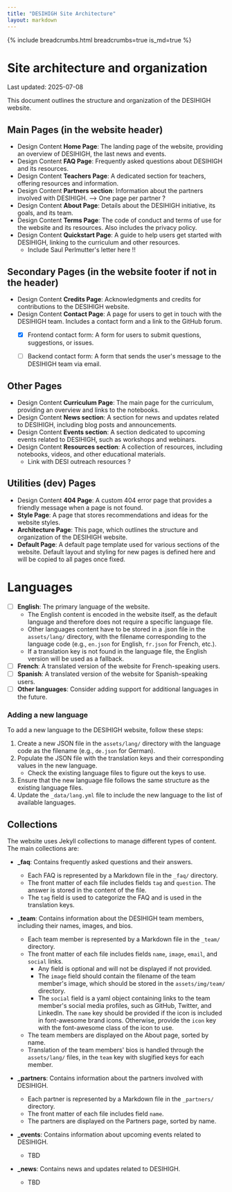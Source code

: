 ```yaml
---
title: "DESIHIGH Site Architecture"
layout: markdown
---
```


{% include breadcrumbs.html breadcrumbs=true is_md=true %}

# Site architecture and organization
<p class="subtitle">Last updated: 2025-07-08</p>

This document outlines the structure and organization of the DESIHIGH website.

## Main Pages (in the website header)

- <span class="tag is-danger">Design</span> 
  <span class="tag is-success">Content</span>
  **Home Page**: The landing page of the website, providing an overview of DESIHIGH, the last news and events.
- <span class="tag is-success">Design</span>
  <span class="tag is-danger">Content</span>
  **FAQ Page**: Frequently asked questions about DESIHIGH and its resources.
- <span class="tag is-danger">Design</span>
  <span class="tag is-danger">Content</span>
  **Teachers Page**: A dedicated section for teachers, offering resources and information.
- <span class="tag is-danger">Design</span>
  <span class="tag is-danger">Content</span>
  **Partners section**: Information about the partners involved with DESIHIGH. --> One page per partner ?
- <span class="tag is-success">Design</span>
  <span class="tag is-danger">Content</span>
  **About Page**: Details about the DESIHIGH initiative, its goals, and its team.
- <span class="tag is-success">Design</span>
  <span class="tag is-danger">Content</span>
  **Terms Page**: The code of conduct and terms of use for the website and its resources. Also includes the privacy policy.
- <span class="tag is-danger">Design</span>
  <span class="tag is-danger">Content</span>
  **Quickstart Page**: A guide to help users get started with DESIHIGH, linking to the curriculum and other resources.
    - Include Saul Perlmutter's letter here !!

## Secondary Pages (in the website footer if not in the header)

- <span class="tag is-danger">Design</span>
  <span class="tag is-danger">Content</span>
  **Credits Page**: Acknowledgments and credits for contributions to the DESIHIGH website.
- <span class="tag is-success">Design</span>
  <span class="tag is-success">Content</span>
  **Contact Page**: A page for users to get in touch with the DESIHIGH team. Includes a contact form and a link to the GitHub forum.
  - [x] Frontend contact form: A form for users to submit questions, suggestions, or issues.
  - [ ] Backend contact form: A form that sends the user's message to the DESIHIGH team via email.


## Other Pages
- <span class="tag is-danger">Design</span>
  <span class="tag is-danger">Content</span>
  **Curriculum Page**: The main page for the curriculum, providing an overview and links to the notebooks.
- <span class="tag is-danger">Design</span>
  <span class="tag is-danger">Content</span>
  **News section**: A section for news and updates related to DESIHIGH, including blog posts and announcements.
- <span class="tag is-danger">Design</span>
  <span class="tag is-danger">Content</span>
  **Events section**: A section dedicated to upcoming events related to DESIHIGH, such as workshops and webinars.
- <span class="tag is-danger">Design</span>
  <span class="tag is-danger">Content</span>
  **Resources section**: A collection of resources, including notebooks, videos, and other educational materials.
    - Link with DESI outreach resources ?

## Utilities (dev) Pages
- <span class="tag is-success">Design</span>
  <span class="tag is-success">Content</span>
  **404 Page**: A custom 404 error page that provides a friendly message when a page is not found.
- **Style Page**: A page that stores recommendations and ideas for the website styles.
- **Architecture Page**: This page, which outlines the structure and organization of the DESIHIGH website.
- **Default Page**: A default page template used for various sections of the website. Default layout and styling for new pages is defined here and will be copied to all pages once fixed.

# Languages
- [ ] **English**: The primary language of the website.
  - The English content is encoded in the website itself, as the default language and therefore does not require a specific language file.
  - Other languages content have to be stored in a .json file in the `assets/lang/` directory, with the filename corresponding to the language code (e.g., `en.json` for English, `fr.json` for French, etc.).
  - If a translation key is not found in the language file, the English version will be used as a fallback.
- [ ] **French**: A translated version of the website for French-speaking users.
- [ ] **Spanish**: A translated version of the website for Spanish-speaking users.
- [ ] **Other languages**: Consider adding support for additional languages in the future.

### Adding a new language
To add a new language to the DESIHIGH website, follow these steps:
1. Create a new JSON file in the `assets/lang/` directory with the language code as the filename (e.g., `de.json` for German).
2. Populate the JSON file with the translation keys and their corresponding values in the new language.
   - Check the existing language files to figure out the keys to use.
3. Ensure that the new language file follows the same structure as the existing language files.
4. Update the `_data/lang.yml` file to include the new language to the list of available languages.


## Collections
The website uses Jekyll collections to manage different types of content. The main collections are:
- **_faq**: Contains frequently asked questions and their answers.
  - Each FAQ is represented by a Markdown file in the `_faq/` directory.
  - The front matter of each file includes fields `tag` and `question`. The answer is stored in the content of the file.
  - The `tag` field is used to categorize the FAQ and is used in the translation keys. 
  
- **_team**: Contains information about the DESIHIGH team members, including their names, images, and bios.
  - Each team member is represented by a Markdown file in the `_team/` directory.
  - The front matter of each file includes fields `name`, `image`, `email`, and `social` links.
    - Any field is optional and will not be displayed if not provided.
    - The `image` field should contain the filename of the team member's image, which should be stored in the `assets/img/team/` directory.
    - The `social` field is a yaml object containing links to the team member's social media profiles, such as GitHub, Twitter, and LinkedIn. The `name` key should be provided if the icon is included in font-awesome brand icons. Otherwise, provide the `icon` key with the font-awesome class of the icon to use.
  - The team members are displayed on the About page, sorted by name.
  - Translation of the team members' bios is handled through the `assets/lang/` files, in the `team` key with slugified keys for each member.

- **_partners**: Contains information about the partners involved with DESIHIGH.
  - Each partner is represented by a Markdown file in the `_partners/` directory.
  - The front matter of each file includes field `name`.
  - The partners are displayed on the Partners page, sorted by name.

- **_events**: Contains information about upcoming events related to DESIHIGH.
  - TBD
  
- **_news**: Contains news and updates related to DESIHIGH.
  - TBD